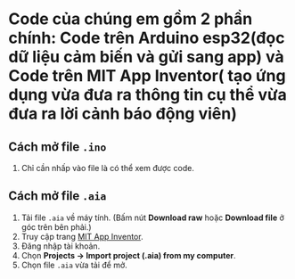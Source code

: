 # Code của chúng em gồm 2 phần chính: Code trên Arduino esp32(đọc dữ liệu cảm biến và gửi sang app) và Code trên MIT App Inventor( tạo ứng dụng vừa đưa ra thông tin cụ thể vừa đưa ra lời cảnh báo động viên)
## Cách mở file `.ino` 
1. Chỉ cần nhấp vào file là có thể xem được code.
## Cách mở file `.aia`
1. Tải file `.aia` về máy tính.
   (Bấm nút **Download raw** hoặc **Download file** ở góc trên bên phải.)
2. Truy cập trang [MIT App Inventor](https://appinventor.mit.edu/).
3. Đăng nhập tài khoản.
4. Chọn **Projects → Import project (.aia) from my computer**.
5. Chọn file `.aia` vừa tải để mở.

